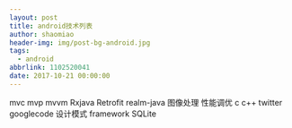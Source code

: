 ```yaml
---
layout: post
title: android技术列表
author: shaomiao
header-img: img/post-bg-android.jpg
tags:
  - android
abbrlink: 1102520041
date: 2017-10-21 00:00:00
---
```

mvc
mvp
mvvm
Rxjava
Retrofit
realm-java
图像处理
性能调优
c
c++
twitter
googlecode
设计模式
framework
SQLite
